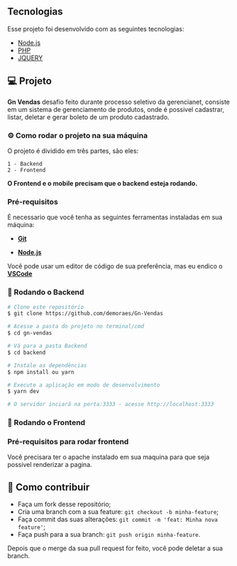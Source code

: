 ## Tecnologias

Esse projeto foi desenvolvido com as seguintes tecnologias:

- [Node.js](https://nodejs.org/en/)
- [PHP](https://www.php.net/manual/pt_BR/intro-whatis.php)
- [JQUERY](https://jquery.com/)


## 💻 Projeto

 <b>Gn Vendas</b> desafio feito durante processo seletivo da gerencianet, consiste em um sistema de gerenciamento de produtos, onde é possivel cadastrar, listar, deletar e gerar boleto de um produto cadastrado.


### ⚙ Como rodar o projeto na sua máquina

  O projeto é dividido em três partes, são eles:

    1 - Backend
    2 - Frontend

  <b>O Frontend e o mobile precisam que o backend esteja rodando.</b>

### Pré-requisitos

  É necessario que você tenha as seguintes ferramentas instaladas em sua máquina:

   - <b>[Git](https://git-scm.com)</b>

   - <b>[Node.js](https://nodejs.org/en/)</b>

  Você pode usar um editor de código de sua preferência, mas eu endico o <b>[VSCode](https://code.visualstudio.com/)</b>

### 🧭 Rodando o Backend

```bash
# Clone este repositório
$ git clone https://github.com/demoraes/Gn-Vendas

# Acesse a pasta do projeto no terminal/cmd
$ cd gn-vendas

# Vá para a pasta Backend
$ cd backend

# Instale as dependências
$ npm install ou yarn

# Execute a aplicação em modo de desenvolvimento
$ yarn dev

# O servidor inciará na porta:3333 - acesse http://localhost:3333 
```


### 🧭 Rodando o Frontend

### Pré-requisitos para rodar frontend

Você precisara ter o apache instalado em sua maquina para que seja possivel renderizar a pagina.

## 🤔 Como contribuir

- Faça um fork desse repositório;
- Cria uma branch com a sua feature: `git checkout -b minha-feature`;
- Faça commit das suas alterações: `git commit -m 'feat: Minha nova feature'`;
- Faça push para a sua branch: `git push origin minha-feature`.

Depois que o merge da sua pull request for feito, você pode deletar a sua branch.








